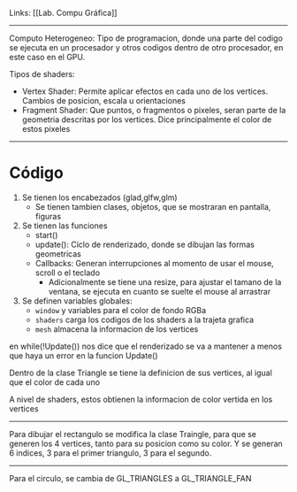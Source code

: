Links: [[Lab. Compu Gráfica]]
___

Computo Heterogeneo: Tipo de programacion, donde una parte del codigo se ejecuta en un procesador y otros codigos dentro de otro procesador, en este caso en el GPU.

Tipos de shaders:
- Vertex Shader: Permite aplicar efectos en cada uno de los vertices. Cambios de posicion, escala u orientaciones
- Fragment Shader: Que puntos, o fragmentos o pixeles, seran parte de la geometria descritas por los vertices. Dice principalmente el color de estos pixeles

___
# Código
1. Se tienen los encabezados (glad,glfw,glm)
	- Se tienen tambien clases, objetos, que se mostraran en pantalla, figuras
2. Se tienen las funciones 
	- start()
	- update(): Ciclo de renderizado, donde se dibujan las formas geometricas
	- Callbacks: Generan interrupciones al momento de usar el mouse, scroll o el teclado
		- Adicionalmente se tiene una resize, para ajustar el tamano de la ventana, se ejecuta en cuanto se suelte el mouse al arrastrar
3. Se definen variables globales:
	- `window` y variables para el color de fondo RGBa
	- `shaders` carga los codigos de los shaders a la trajeta grafica
	- `mesh` almacena la informacion de los vertices 


en while(!Update()) nos dice que el renderizado se va a mantener a menos que haya un error en la funcion Update()

Dentro de la clase Triangle se tiene la definicion de sus vertices, al igual que el color de cada uno

A nivel de shaders, estos obtienen la informacion de color vertida en los vertices

____
Para dibujar el rectangulo se modifica la clase Traingle, para que se generen los 4 vertices, tanto para su posicion como su color.
Y se generan 6 indices, 3 para el primer triangulo, 3 para el segundo.

___
Para el circulo, se cambia de GL_TRIANGLES a GL_TRIANGLE_FAN